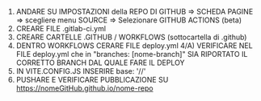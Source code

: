 1) ANDARE SU IMPOSTAZIONI della REPO DI GITHUB => SCHEDA PAGINE => scegliere menu SOURCE => Selezionare GITHUB ACTIONS (beta)
2) CREARE FILE .gitlab-ci.yml
3) CREARE CARTELLE .GITHUB / WORKFLOWS (sottocartella di .github)
4) DENTRO WORKFLOWS CERARE FILE deploy.yml
4/A) VERIFICARE NEL FILE deploy.yml che in "branches: [nome-branch]" SIA RIPORTATO IL CORRETTO BRANCH DAL QUALE FARE IL DEPLOY
5) IN VITE.CONFIG.JS INSERIRE base: '/<nome-repo>/'
6) PUSHARE E VERIFICARE PUBBLICAZIONE SU https://nomeGitHub.github.io/nome-repo
